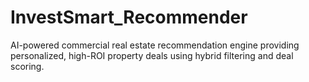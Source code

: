 # InvestSmart_Recommender
AI-powered commercial real estate recommendation engine providing personalized, high-ROI property deals using hybrid filtering and deal scoring.
